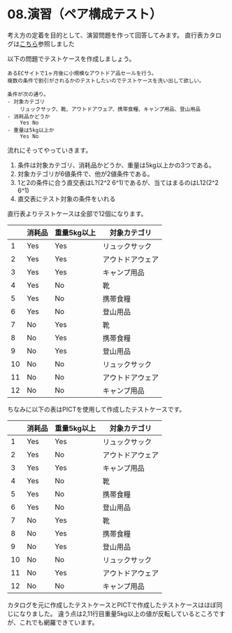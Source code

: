 # 08.演習（ペア構成テスト）

考え方の定着を目的として、演習問題を作って回答してみます。
直行表カタログは[こちら](https://support.sas.com/techsup/technote/ts723_Designs.txt)参照しました

以下の問題でテストケースを作成しましょう。
```
あるECサイトで1ヶ月後に小規模なアウトドア品セールを行う。
複数の条件で割引がされるかのテストしたいのでテストケースを洗い出して欲しい。

条件が次の通り。
- 対象カテゴリ
    リュックサック、靴、アウトドアウェア、携帯食糧、キャンプ用品、登山用品
- 消耗品かどうか
    Yes No
- 重量は5kg以上か
    Yes No
```

流れにそってやっていきます。
1. 条件は対象カテゴリ、消耗品かどうか、重量は5kg以上かの3つである。
2. 対象カテゴリが6値条件で、他が2値条件である。
3. 1と2の条件に合う直交表はL?(2^2 6^1)であるが、当てはまるのはL12(2^2 6^1)
4. 直交表にテスト対象の条件をいれる

直行表よりテストケースは全部で12個になります。


||消耗品|重量5kg以上|対象カテゴリ|
|-|-|-|-|
|1|Yes |Yes |リュックサック|
|2|Yes |Yes |アウトドアウェア|
|3|Yes |Yes |キャンプ用品|
|4|Yes |No |靴|
|5|Yes |No |携帯食糧|
|6|Yes |No |登山用品|
|7|No |Yes |靴|
|8|No |Yes |携帯食糧|
|9|No |Yes |登山用品|
|10|No |No |リュックサック|
|11|No |No |アウトドアウェア|
|12|No |No |キャンプ用品|

ちなみに以下の表はPICTを使用して作成したテストケースです。

||消耗品|  重量5kg以上|     対象カテゴリ|
|-|-|-|-|
|1|Yes     |Yes     |リュックサック|
|2|Yes     |No      |アウトドアウェア|
|3|Yes     |Yes     |キャンプ用品|
|4|Yes     |No      |靴|
|5|Yes     |No      |携帯食糧|
|6|Yes     |No      |登山用品|
|7|No      |Yes     |靴|
|8|No      |Yes     |携帯食糧|
|9|No      |Yes     |登山用品|
|10|No      |No      |リュックサック|
|11|No      |Yes     |アウトドアウェア|
|12|No      |No      |キャンプ用品|

カタログを元に作成したテストケースとPICTで作成したテストケースはほぼ同じになりました。
違う点は2,11行目重量5kg以上の値が反転しているところですが、これでも網羅できています。